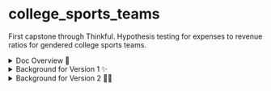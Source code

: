 # college_sports_teams
First capstone through Thinkful. Hypothesis testing for expenses to revenue ratios for gendered college sports teams.
  
  <details>
  <summary>Doc Overview 📄</summary>
  There are 2 documents associated with the 1st iteration of this project. There's the slide deck "Expenses and Revenues of College Sports Teams by Gender" and
  a Jupyter Notebook titled "College EtR Ratio Report".
  
  The College EtR Ratio Report (1st version) uses some not-so-stellar coding. There's some brute force and several inefficient for-loops. 
  
  **A 2nd version of this project, with a different hypothesis, is laid out in the third Jupyter notebook, "Overall EtR Ratio Report".
  Code methodologies are much improved in the 2nd version, and demonstrate a clear desire for improving code efficiency.**
  </details>
  <details>
  <summary>Background for Version 1 ✨</summary>
  The U.S. Department of Education keeps various records over universities' athletic departments. Gender equity in sports is a commonly discussed topic.
  It's important to consider how we can work to create a more equitable system. As an educational institution, the U.S.     
  Department of Education can gain benefits from seeking to explore the public college system's distribution of finances in a data-driven manner.
  
  # Research Question 🙋🏻
  How many public 4-year universities do not spend an equitable amount of money on their gendered sport teams?
 
  # Null and Alternative Hypotheses👨🏻‍🔬  
  **H0:** On average, public 4-year universities spend the same ratio of funds on women’s teams as men’s teams when normalized by the revenue to
  total revenue ratio that each team brings to the university.
  
  **Ha:** On average, public 4-year universities do not spend the same ratio of funds on women’s teams as men’s teams when normalized by the
  revenue that each team brings to the university.
  
  For a more detailed walkthrough of this project and its results, please head on over to the Jupyter notebook and slide deck, titled
  "College_EtR_Ratio_Report.ipynb" and "Capstone1_Expenses_and_Revenue_of_College_Sports_Teams_by_Gender.pdf", respectively.
  Keep in mind the code needs some work and will be updated.
  </details>
  <details>
  <summary>Background for Version 2 ✌🏼</summary>
  In this iteration, we analyze the Expenses to Revenue ratios of the entire system - that is, we develop the ratios by adding
  the expenses and revenues for all colleges by a year. This leaves us with a set of ratios for each sport by gender.
  
  # Research Question 🙋🏻
  For each year from 2010 to 2018, how many sports have a difference in their expenses to revenue ratio by gender?
  
  # Null and Alternative Hypotheses👨🏻‍🔬    
  **H0:** On average, sport teams of public 4-year universities spend the same ratio of funds on men's and women's teams when normalized
  by the ratio of revenue funds.
  
  **Ha:** On average, sport teams of public 4-year universities do not spend the same ratio of funds on men's and women's teams when normalized
  by the ratio of revenue funds.
  </details>
